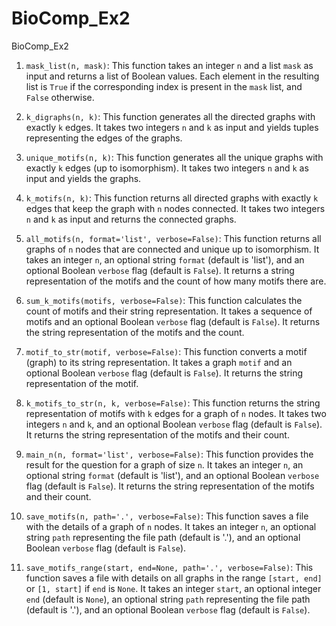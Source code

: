 # BioComp_Ex2
BioComp_Ex2


1. `mask_list(n, mask)`: This function takes an integer `n` and a list `mask` as input and returns a list of Boolean values. Each element in the resulting list is `True` if the corresponding index is present in the `mask` list, and `False` otherwise.

2. `k_digraphs(n, k)`: This function generates all the directed graphs with exactly `k` edges. It takes two integers `n` and `k` as input and yields tuples representing the edges of the graphs.

3. `unique_motifs(n, k)`: This function generates all the unique graphs with exactly `k` edges (up to isomorphism). It takes two integers `n` and `k` as input and yields the graphs.

4. `k_motifs(n, k)`: This function returns all directed graphs with exactly `k` edges that keep the graph with `n` nodes connected. It takes two integers `n` and `k` as input and returns the connected graphs.

5. `all_motifs(n, format='list', verbose=False)`: This function returns all graphs of `n` nodes that are connected and unique up to isomorphism. It takes an integer `n`, an optional string `format` (default is 'list'), and an optional Boolean `verbose` flag (default is `False`). It returns a string representation of the motifs and the count of how many motifs there are.

6. `sum_k_motifs(motifs, verbose=False)`: This function calculates the count of motifs and their string representation. It takes a sequence of motifs and an optional Boolean `verbose` flag (default is `False`). It returns the string representation of the motifs and the count.

7. `motif_to_str(motif, verbose=False)`: This function converts a motif (graph) to its string representation. It takes a graph `motif` and an optional Boolean `verbose` flag (default is `False`). It returns the string representation of the motif.

8. `k_motifs_to_str(n, k, verbose=False)`: This function returns the string representation of motifs with `k` edges for a graph of `n` nodes. It takes two integers `n` and `k`, and an optional Boolean `verbose` flag (default is `False`). It returns the string representation of the motifs and their count.

9. `main_n(n, format='list', verbose=False)`: This function provides the result for the question for a graph of size `n`. It takes an integer `n`, an optional string `format` (default is 'list'), and an optional Boolean `verbose` flag (default is `False`). It returns the string representation of the motifs and their count.

10. `save_motifs(n, path='.', verbose=False)`: This function saves a file with the details of a graph of `n` nodes. It takes an integer `n`, an optional string `path` representing the file path (default is '.'), and an optional Boolean `verbose` flag (default is `False`).

11. `save_motifs_range(start, end=None, path='.', verbose=False)`: This function saves a file with details on all graphs in the range `[start, end]` or `[1, start]` if `end` is `None`. It takes an integer `start`, an optional integer `end` (default is `None`), an optional string `path` representing the file path (default is '.'), and an optional Boolean `verbose` flag (default is `False`).

